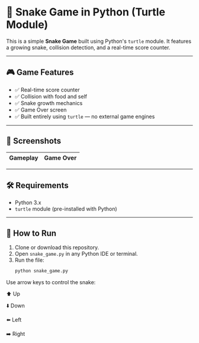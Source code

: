 # 🐍 Snake Game in Python (Turtle Module)

This is a simple **Snake Game** built using Python's `turtle` module. It features a growing snake, collision detection, and a real-time score counter.

---

## 🎮 Game Features

- ✅ Real-time score counter
- ✅ Collision with food and self
- ✅ Snake growth mechanics
- ✅ Game Over screen
- ✅ Built entirely using `turtle` — no external game engines

---

## 📸 Screenshots

| Gameplay | Game Over |
|----------|-----------|



---

## 🛠️ Requirements

- Python 3.x
- `turtle` module (pre-installed with Python)

---

## 🚀 How to Run

1. Clone or download this repository.
2. Open `snake_game.py` in any Python IDE or terminal.
3. Run the file:
   ```bash
   python snake_game.py
   ```

Use arrow keys to control the snake:

⬆️ Up

⬇️ Down

⬅️ Left

➡️ Right


